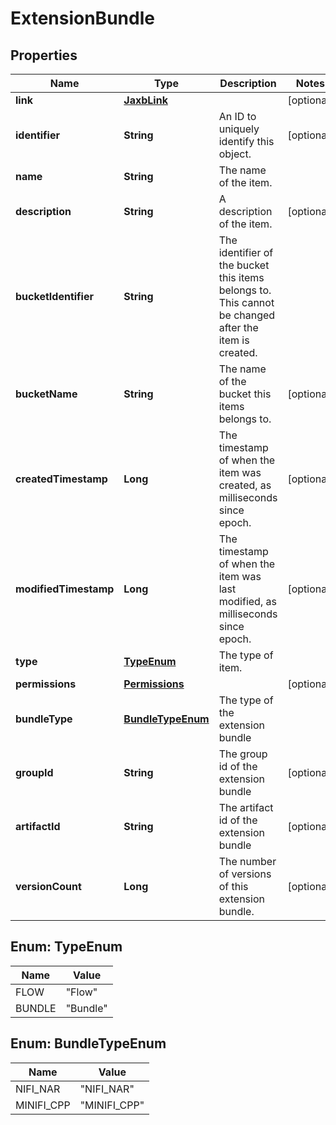 # ExtensionBundle

## Properties
Name | Type | Description | Notes
------------ | ------------- | ------------- | -------------
**link** | [**JaxbLink**](JaxbLink.md) |  |  [optional]
**identifier** | **String** | An ID to uniquely identify this object. |  [optional]
**name** | **String** | The name of the item. | 
**description** | **String** | A description of the item. |  [optional]
**bucketIdentifier** | **String** | The identifier of the bucket this items belongs to. This cannot be changed after the item is created. | 
**bucketName** | **String** | The name of the bucket this items belongs to. |  [optional]
**createdTimestamp** | **Long** | The timestamp of when the item was created, as milliseconds since epoch. |  [optional]
**modifiedTimestamp** | **Long** | The timestamp of when the item was last modified, as milliseconds since epoch. |  [optional]
**type** | [**TypeEnum**](#TypeEnum) | The type of item. | 
**permissions** | [**Permissions**](Permissions.md) |  |  [optional]
**bundleType** | [**BundleTypeEnum**](#BundleTypeEnum) | The type of the extension bundle | 
**groupId** | **String** | The group id of the extension bundle |  [optional]
**artifactId** | **String** | The artifact id of the extension bundle |  [optional]
**versionCount** | **Long** | The number of versions of this extension bundle. |  [optional]

<a name="TypeEnum"></a>
## Enum: TypeEnum
Name | Value
---- | -----
FLOW | &quot;Flow&quot;
BUNDLE | &quot;Bundle&quot;

<a name="BundleTypeEnum"></a>
## Enum: BundleTypeEnum
Name | Value
---- | -----
NIFI_NAR | &quot;NIFI_NAR&quot;
MINIFI_CPP | &quot;MINIFI_CPP&quot;
